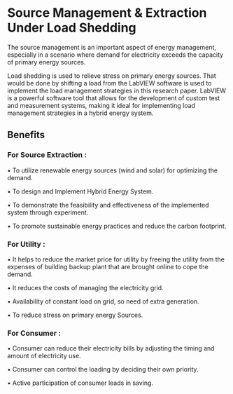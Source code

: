 
# Source Management & Extraction Under Load Shedding

  The source management is an important aspect of energy management, especially in a scenario where demand for electricity exceeds the capacity of primary energy sources.
  
  Load shedding is used to relieve stress on primary energy sources. That would be done by shifting a load from the LabVIEW software is used to implement the load management strategies in this research paper. LabVIEW is a powerful software tool that allows for the development of custom test and measurement systems, making it ideal for implementing load management strategies in a hybrid energy system.



## Benefits 
### For  Source  Extraction :

•	To utilize renewable energy sources (wind and solar) for optimizing the demand.

•	To design and Implement  Hybrid Energy System.

•	To demonstrate the feasibility and effectiveness of the implemented system through experiment.

•	To promote sustainable energy practices and reduce the carbon footprint.

### For Utility :

•	It helps to reduce the market price for utility by freeing the utility from the expenses of building backup plant that are brought online to cope the demand.

•	It reduces the costs of managing the electricity grid.

•	Availability of constant load on grid, so need of extra generation.

•	To reduce stress on primary energy Sources.

###	For Consumer :

•	Consumer can reduce their electricity bills by adjusting the timing and amount of electricity use.

•	Consumer can control the loading by deciding their own priority.

•	Active participation of consumer leads in saving.

